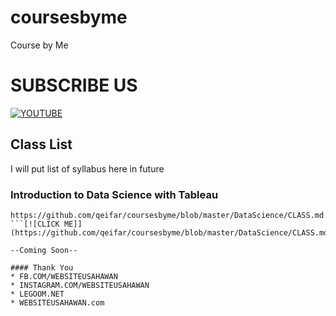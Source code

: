 # coursesbyme
Course by Me 

# SUBSCRIBE US

[![YOUTUBE](https://img.youtube.com/vi/5k0_6-P0zcM/0.jpg)](https://www.youtube.com/watch?v=5k0_6-P0zcM)
## Class List

I will put list of syllabus here in future

### Introduction to Data Science with Tableau

```
https://github.com/qeifar/coursesbyme/blob/master/DataScience/CLASS.md
```[![CLICK ME]](https://github.com/qeifar/coursesbyme/blob/master/DataScience/CLASS.md)

--Coming Soon--

#### Thank You
* FB.COM/WEBSITEUSAHAWAN
* INSTAGRAM.COM/WEBSITEUSAHAWAN
* LEGOOM.NET
* WEBSITEUSAHAWAN.com

